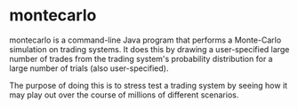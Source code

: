 # montecarlo

montecarlo is a command-line Java program that performs a Monte-Carlo simulation on trading systems. It does this by drawing a user-specified large number of trades from the trading system's probability distribution for a large number of trials (also user-specified).

The purpose of doing this is to stress test a trading system by seeing how it may play out over the course of millions of different scenarios.

